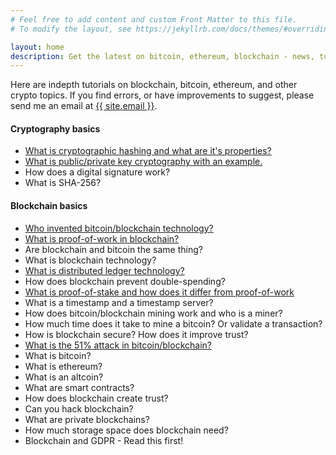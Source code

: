 ```yaml
---
# Feel free to add content and custom Front Matter to this file.
# To modify the layout, see https://jekyllrb.com/docs/themes/#overriding-theme-defaults

layout: home
description: Get the latest on bitcoin, ethereum, blockchain - news, tutorials, updates, and in-depth analysis about the latest in the cryptocurrency world.
---
```


Here are indepth tutorials on blockchain, bitcoin, ethereum, and other crypto topics. If you find errors, or have improvements to suggest, please send me an email at <a class="u-email" href="mailto:{{ site.email }}">{{ site.email }}</a>. 

#### **Cryptography basics**
* [What is cryptographic hashing and what are it's properties?](http://127.0.0.1:4000/tutorials/what-is-cryptographic-hashing-blockchain-bitcoin.html)
* [What is public/private key cryptography with an example.](http://127.0.0.1:4000/tutorials/public-private-key-blockchain-bitcoin.html)
* How does a digital signature work?
* What is SHA-256?


#### **Blockchain basics**
* [Who invented bitcoin/blockchain technology?](http://127.0.0.1:4000/tutorials/who-invented-blockchain-bitcoin/)
* [What is proof-of-work in blockchain?](http://127.0.0.1:4000/tutorials/proof-of-work-blockchain-bitcoin/)
* Are blockchain and bitcoin the same thing?
* What is blockchain technology?
* [What is distributed ledger technology?](http://127.0.0.1:4000/tutorials/what-is-distributed-ledger-technology-dlt-blockchain)
* How does blockchain prevent double-spending?
* [What is proof-of-stake and how does it differ from proof-of-work](http://127.0.0.1:4000/tutorials/proof-of-stake-difference-proof-of-work)
* What is a timestamp and a timestamp server?
* How does bitcoin/blockchain mining work and who is a miner?
* How much time does it take to mine a bitcoin? Or validate a transaction?
* How is blockchain secure? How does it improve trust?
* [What is the 51% attack in bitcoin/blockchain?](http://127.0.0.1:4000/tutorials/51-attack-in-blockchain-bitcoin/)
* What is bitcoin?
* What is ethereum?
* What is an altcoin?
* What are smart contracts?
* How does blockchain create trust?
* Can you hack blockchain?
* What are private blockchains?
* How much storage space does blockchain need?
* Blockchain and GDPR - Read this first!